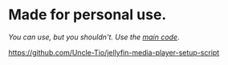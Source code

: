 # **Made for personal use.** 

*You can use, but you shouldn't. Use the [main code](https://github.com/Uncle-Tio/jellyfin-media-player-setup-script)*.

https://github.com/Uncle-Tio/jellyfin-media-player-setup-script

